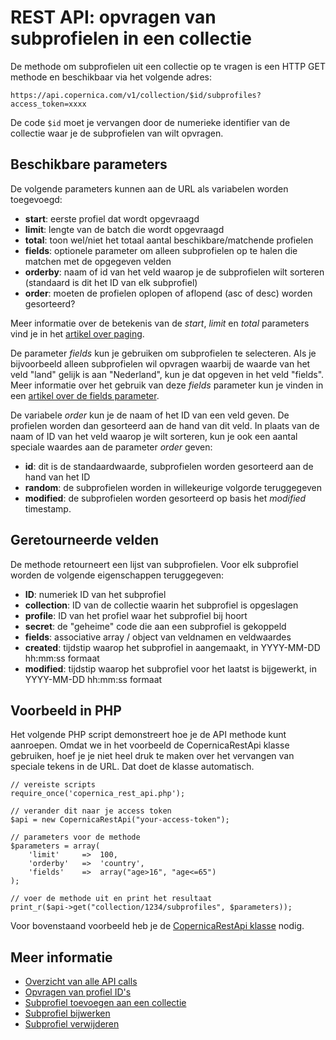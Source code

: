 # REST API: opvragen van subprofielen in een collectie

De methode om subprofielen uit een collectie op te vragen is een HTTP GET methode
en beschikbaar via het volgende adres:

`https://api.copernica.com/v1/collection/$id/subprofiles?access_token=xxxx`

De code `$id` moet je vervangen door de numerieke identifier van de 
collectie waar je de subprofielen van wilt opvragen.

## Beschikbare parameters

De volgende parameters kunnen aan de URL als variabelen worden toegevoegd:

* **start**: eerste profiel dat wordt opgevraagd
* **limit**: lengte van de batch die wordt opgevraagd
* **total**: toon wel/niet het totaal aantal beschikbare/matchende profielen
* **fields**: optionele parameter om alleen subprofielen op te halen die matchen met de opgegeven velden
* **orderby**: naam of id van het veld waarop je de subprofielen wilt sorteren (standaard is dit het ID van elk subprofiel)
* **order**: moeten de profielen oplopen of aflopend (asc of desc) worden gesorteerd?

Meer informatie over de betekenis van de *start*, *limit* en *total* parameters 
vind je in het [artikel over paging](rest-paging). 

De parameter *fields* kun je gebruiken om subprofielen te selecteren. Als je bijvoorbeeld
alleen subprofielen wil opvragen waarbij de waarde van het veld "land" gelijk is aan
"Nederland", kun je dat opgeven in het veld "fields". Meer informatie over het
gebruik van deze *fields* parameter kun je vinden in een 
[artikel over de fields parameter](rest-fields-parameter).

De variabele *order* kun je de naam of het ID van een veld geven. De profielen
worden dan gesorteerd aan de hand van dit veld. In plaats van de naam of ID van het
veld waarop je wilt sorteren, kun je ook een aantal speciale waardes aan de 
parameter *order* geven:

* **id**: dit is de standaardwaarde, subprofielen worden gesorteerd aan de hand van het ID
* **random**: de subprofielen worden in willekeurige volgorde teruggegeven
* **modified**: de subprofielen worden gesorteerd op basis het *modified* timestamp.

## Geretourneerde velden

De methode retourneert een lijst van subprofielen. Voor elk subprofiel worden de 
volgende eigenschappen teruggegeven:

* **ID**: numeriek ID van het subprofiel
* **collection**: ID van de collectie waarin het subprofiel is opgeslagen
* **profile**: ID van het profiel waar het subprofiel bij hoort
* **secret**: de "geheime" code die aan een subprofiel is gekoppeld
* **fields**: associative array / object van veldnamen en veldwaardes
* **created**: tijdstip waarop het subprofiel in aangemaakt, in YYYY-MM-DD hh:mm:ss formaat
* **modified**: tijdstip waarop het subprofiel voor het laatst is bijgewerkt, in YYYY-MM-DD hh:mm:ss formaat

## Voorbeeld in PHP

Het volgende PHP script demonstreert hoe je de API methode kunt aanroepen. Omdat
we in het voorbeeld de CopernicaRestApi klasse gebruiken, hoef je je niet heel
druk te maken over het vervangen van speciale tekens in de URL. Dat doet de
klasse automatisch.

    // vereiste scripts
    require_once('copernica_rest_api.php');
    
    // verander dit naar je access token
    $api = new CopernicaRestApi("your-access-token");

    // parameters voor de methode
    $parameters = array(
        'limit'     =>  100,
        'orderby'   =>  'country',
        'fields'    =>  array("age>16", "age<=65")
    );
    
    // voer de methode uit en print het resultaat
    print_r($api->get("collection/1234/subprofiles", $parameters));

Voor bovenstaand voorbeeld heb je de [CopernicaRestApi klasse](rest-php) nodig.
    

## Meer informatie

* [Overzicht van alle API calls](rest-api)
* [Opvragen van profiel ID's](rest-get-collection-profileids)
* [Subprofiel toevoegen aan een collectie](rest-post-collection-subprofiles)
* [Subprofiel bijwerken](rest-put-subprofile-fields)
* [Subprofiel verwijderen](rest-delete-subprofile)
